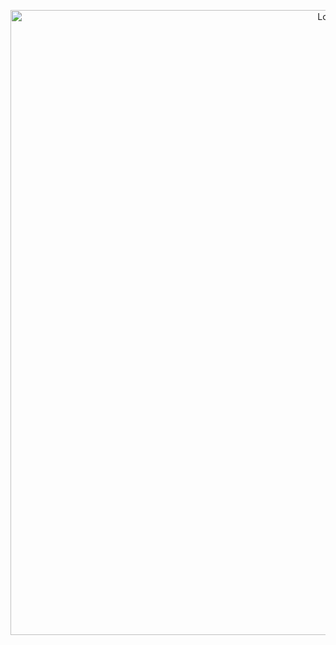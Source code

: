 <p align="center">
<img alt="Logo" src="https://raw.githubusercontent.com/elementary-data/elementary/master/static/header_git.png" width="1000">
</p>

